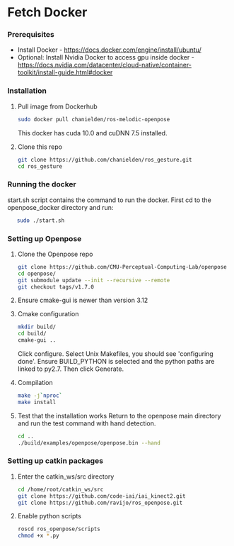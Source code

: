 # Fetch Docker

### Prerequisites

* Install Docker - https://docs.docker.com/engine/install/ubuntu/
* Optional: Install Nvidia Docker to access gpu inside docker - https://docs.nvidia.com/datacenter/cloud-native/container-toolkit/install-guide.html#docker 

### Installation
1. Pull image from Dockerhub
   ```sh
   sudo docker pull chanielden/ros-melodic-openpose
   ```
   This docker has cuda 10.0 and cuDNN 7.5 installed.
   
2. Clone this repo
   ```sh
   git clone https://github.com/chanielden/ros_gesture.git
   cd ros_gesture
   ```
   
### Running the docker
  start.sh script contains the command to run the docker. First cd to the openpose_docker directory and run:
   ```sh
      sudo ./start.sh
   ```

### Setting up Openpose
1. Clone the Openpose repo
   ```sh
   git clone https://github.com/CMU-Perceptual-Computing-Lab/openpose
   cd openpose/
   git submodule update --init --recursive --remote
   git checkout tags/v1.7.0
   ```
2. Ensure cmake-gui is newer than version 3.12

3. Cmake configuration
   ```sh
   mkdir build/
   cd build/
   cmake-gui ..
   ```
   Click configure. Select Unix Makefiles, you should see 'configuring done'. 
   Ensure BUILD_PYTHON is selected and the python paths are linked to py2.7.
   Then click Generate.

4. Compilation
   ```sh
   make -j`nproc`
   make install
   ```

5. Test that the installation works
   Return to the openpose main directory and run the test command with hand detection.
   ```sh
   cd ..
   ./build/examples/openpose/openpose.bin --hand
   ```

### Setting up catkin packages

1. Enter the catkin_ws/src directory
   ```sh
   cd /home/root/catkin_ws/src
   git clone https://github.com/code-iai/iai_kinect2.git
   git clone https://github.com/ravijo/ros_openpose.git
   ```

2. Enable python scripts
   ```sh
   roscd ros_openpose/scripts
   chmod +x *.py
   ```

